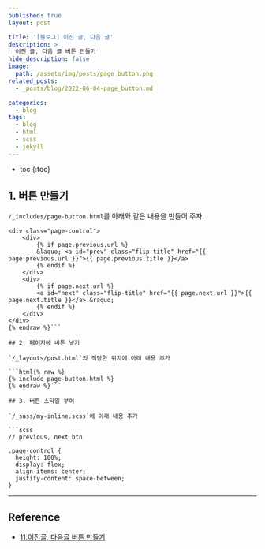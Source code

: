 ```yaml
---
published: true
layout: post

title: '[블로그] 이전 글, 다음 글'
description: >
  이전 글, 다음 글 버튼 만들기
hide_description: false
image: 
  path: /assets/img/posts/page_button.png
related_posts:
  - _posts/blog/2022-06-04-page_button.md

categories:
  - blog
tags:
  - blog
  - html
  - scss
  - jekyll
---
```

* toc
{:toc}

## 1. 버튼 만들기

`/_includes/page-button.html`를 아래와 같은 내용을 만들어 주자.  

```html{% raw %}
<div class="page-control">
    <div>
        {% if page.previous.url %}
        &laquo; <a id="prev" class="flip-title" href="{{ page.previous.url }}">{{ page.previous.title }}</a>
        {% endif %}
    </div>
    <div>
        {% if page.next.url %}
        <a id="next" class="flip-title" href="{{ page.next.url }}">{{ page.next.title }}</a> &raquo;
        {% endif %}
    </div>
</div>
{% endraw %}```

## 2. 페이지에 버튼 넣기

`/_layouts/post.html`의 적당한 위치에 아래 내용 추가  

```html{% raw %}
{% include page-button.html %}
{% endraw %}```

## 3. 버튼 스타일 부여

`/_sass/my-inline.scss`에 아래 내용 추가  

```scss
// previous, next btn

.page-control {
  height: 100%;
  display: flex;
  align-items: center;
  justify-content: space-between;
}
```

---
## Reference
- [11.이전글, 다음글 버튼 만들기](https://khw11044.github.io/blog/githubpages/2020-12-26-making-blog-11/)